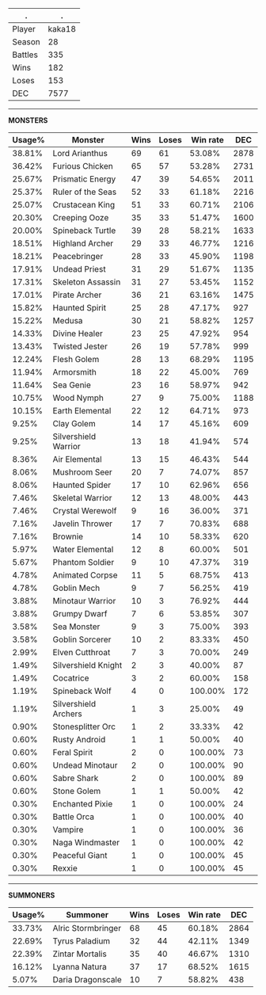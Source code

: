 .|.
|-|-
Player|kaka18
Season|28
Battles|335
Wins|182
Loses|153
DEC|7577

---
**MONSTERS**

Usage%|Monster|Wins|Loses|Win rate|DEC|
-|-|-|-|-|-|
38.81%|Lord Arianthus|69|61|53.08%|2878|
36.42%|Furious Chicken|65|57|53.28%|2731|
25.67%|Prismatic Energy|47|39|54.65%|2011|
25.37%|Ruler of the Seas|52|33|61.18%|2216|
25.07%|Crustacean King|51|33|60.71%|2106|
20.30%|Creeping Ooze|35|33|51.47%|1600|
20.00%|Spineback Turtle|39|28|58.21%|1633|
18.51%|Highland Archer|29|33|46.77%|1216|
18.21%|Peacebringer|28|33|45.90%|1198|
17.91%|Undead Priest|31|29|51.67%|1135|
17.31%|Skeleton Assassin|31|27|53.45%|1152|
17.01%|Pirate Archer|36|21|63.16%|1475|
15.82%|Haunted Spirit|25|28|47.17%|927|
15.22%|Medusa|30|21|58.82%|1257|
14.33%|Divine Healer|23|25|47.92%|954|
13.43%|Twisted Jester|26|19|57.78%|999|
12.24%|Flesh Golem|28|13|68.29%|1195|
11.94%|Armorsmith|18|22|45.00%|769|
11.64%|Sea Genie|23|16|58.97%|942|
10.75%|Wood Nymph|27|9|75.00%|1188|
10.15%|Earth Elemental|22|12|64.71%|973|
9.25%|Clay Golem|14|17|45.16%|609|
9.25%|Silvershield Warrior|13|18|41.94%|574|
8.36%|Air Elemental|13|15|46.43%|544|
8.06%|Mushroom Seer|20|7|74.07%|857|
8.06%|Haunted Spider|17|10|62.96%|656|
7.46%|Skeletal Warrior|12|13|48.00%|443|
7.46%|Crystal Werewolf|9|16|36.00%|371|
7.16%|Javelin Thrower|17|7|70.83%|688|
7.16%|Brownie|14|10|58.33%|620|
5.97%|Water Elemental|12|8|60.00%|501|
5.67%|Phantom Soldier|9|10|47.37%|319|
4.78%|Animated Corpse|11|5|68.75%|413|
4.78%|Goblin Mech|9|7|56.25%|419|
3.88%|Minotaur Warrior|10|3|76.92%|444|
3.88%|Grumpy Dwarf|7|6|53.85%|307|
3.58%|Sea Monster|9|3|75.00%|393|
3.58%|Goblin Sorcerer|10|2|83.33%|450|
2.99%|Elven Cutthroat|7|3|70.00%|249|
1.49%|Silvershield Knight|2|3|40.00%|87|
1.49%|Cocatrice|3|2|60.00%|158|
1.19%|Spineback Wolf|4|0|100.00%|172|
1.19%|Silvershield Archers|1|3|25.00%|49|
0.90%|Stonesplitter Orc|1|2|33.33%|42|
0.60%|Rusty Android|1|1|50.00%|40|
0.60%|Feral Spirit|2|0|100.00%|73|
0.60%|Undead Minotaur|2|0|100.00%|90|
0.60%|Sabre Shark|2|0|100.00%|89|
0.60%|Stone Golem|1|1|50.00%|42|
0.30%|Enchanted Pixie|1|0|100.00%|24|
0.30%|Battle Orca|1|0|100.00%|40|
0.30%|Vampire|1|0|100.00%|36|
0.30%|Naga Windmaster|1|0|100.00%|42|
0.30%|Peaceful Giant|1|0|100.00%|45|
0.30%|Rexxie|1|0|100.00%|45|

---
**SUMMONERS**

Usage%|Summoner|Wins|Loses|Win rate|DEC|
-|-|-|-|-|-|
33.73%|Alric Stormbringer|68|45|60.18%|2864|
22.69%|Tyrus Paladium|32|44|42.11%|1349|
22.39%|Zintar Mortalis|35|40|46.67%|1310|
16.12%|Lyanna Natura|37|17|68.52%|1615|
5.07%|Daria Dragonscale|10|7|58.82%|438|
